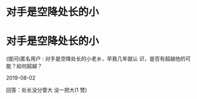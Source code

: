 # 对手是空降处长的小

# 对手是空降处长的小

(提问)匿名用户 : 对手是空降处长的小老乡，早我几年就认 识，是否有超越他的可能？如何超越？

2019-08-02

回答：处长没分管大 没一把大(1 赞)